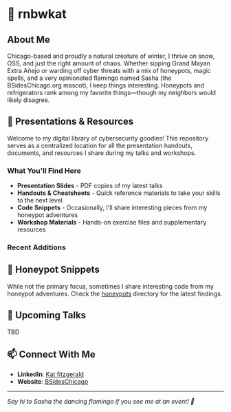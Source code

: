 # 🌈 rnbwkat

## About Me
Chicago-based and proudly a natural creature of winter, I thrive on snow, OSS, and just the right amount of chaos. Whether sipping Grand Mayan Extra Añejo or warding off cyber threats with a mix of honeypots, magic spells, and a very opinionated flamingo named Sasha (the BSidesChicago.org mascot), I keep things interesting. Honeypots and refrigerators rank among my favorite things—though my neighbors would likely disagree.

## 🎁 Presentations & Resources

Welcome to my digital library of cybersecurity goodies! This repository serves as a centralized location for all the presentation handouts, documents, and resources I share during my talks and workshops.

### What You'll Find Here

- **Presentation Slides** - PDF copies of my latest talks
- **Handouts & Cheatsheets** - Quick reference materials to take your skills to the next level
- **Code Snippets** - Occasionally, I'll share interesting pieces from my honeypot adventures
- **Workshop Materials** - Hands-on exercise files and supplementary resources

### Recent Additions

## 🍯 Honeypot Snippets

While not the primary focus, sometimes I share interesting code from my honeypot adventures. Check the [honeypots](./honeypots) directory for the latest findings.

## 📅 Upcoming Talks

TBD

## 📫 Connect With Me

- **LinkedIn**: [Kat fitzgerald](https://linkedin.com/in/katfitzgerald)
- **Website**: [BSidesChicago](https://bsideschicago.org)

---

*Say hi to Sasha the dancing flamingo if you see me at an event! 🦩*

